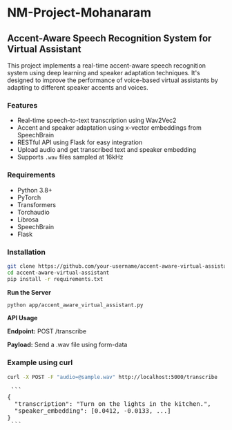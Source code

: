 # NM-Project-Mohanaram

## Accent-Aware Speech Recognition System for Virtual Assistant

This project implements a real-time accent-aware speech recognition system using deep learning and speaker adaptation techniques. It's designed to improve the performance of voice-based virtual assistants by adapting to different speaker accents and voices.

### Features

- Real-time speech-to-text transcription using Wav2Vec2
- Accent and speaker adaptation using x-vector embeddings from SpeechBrain
- RESTful API using Flask for easy integration
- Upload audio and get transcribed text and speaker embedding
- Supports `.wav` files sampled at 16kHz

### Requirements

- Python 3.8+
- PyTorch
- Transformers
- Torchaudio
- Librosa
- SpeechBrain
- Flask

### Installation

```bash
git clone https://github.com/your-username/accent-aware-virtual-assistant.git
cd accent-aware-virtual-assistant
pip install -r requirements.txt
```


**Run the Server**
```bash
python app/accent_aware_virtual_assistant.py
```
**API Usage**

**Endpoint:** POST /transcribe

**Payload:** Send a .wav file using form-data

### Example using curl

```bash
curl -X POST -F "audio=@sample.wav" http://localhost:5000/transcribe
```

<pre> ```
{
  "transcription": "Turn on the lights in the kitchen.",
  "speaker_embedding": [0.0412, -0.0133, ...]
}
 ``` </pre>

